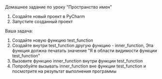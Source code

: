 Домашнее задание по уроку "Пространство имен"

1. Создайте новый проект в PyCharm
2. Запустите созданный проект

Ваша задача:
1. Создайте новую функцию test_function
2. Создайте внутри test_function другую функцию - inner_function, Эта функция должна печатать значение "Я в области видимости функции test_function"
3. Вызовите функцию inner_function внутри функции test_function
4. Попробуйте вызывать inner_function вне функции test_function и посмотрите на результат выполнения программы
